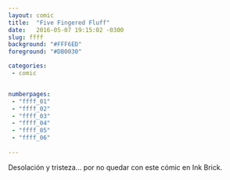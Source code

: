 ```yaml
---
layout: comic
title:  "Five Fingered Fluff"
date:   2016-05-07 19:15:02 -0300
slug: ffff 
background: "#FFF6ED"
foreground: "#DB0030"

categories:
 - comic


numberpages:
 - "ffff_01"
 - "ffff_02"
 - "ffff_03"
 - "ffff_04"
 - "ffff_05"
 - "ffff_06"
 
---
```


Desolación y tristeza... por no quedar con este cómic en Ink Brick.